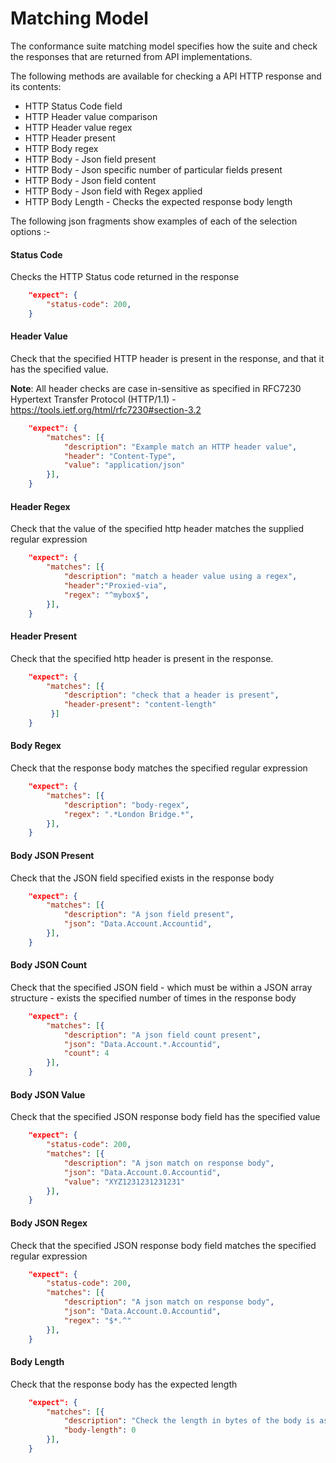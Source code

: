 # Matching Model

The conformance suite matching model specifies how the suite and check the responses that are returned from API implementations.

The following methods are available for checking a API HTTP response and its contents:

- HTTP Status Code field
- HTTP Header value comparison
- HTTP Header value regex
- HTTP Header present
- HTTP Body regex
- HTTP Body - Json field present
- HTTP Body - Json specific number of particular fields present
- HTTP Body - Json field content
- HTTP Body - Json field with Regex applied
- HTTP Body Length - Checks the expected response body length

The following json fragments show examples of each of the selection options :-

#### Status Code

Checks the HTTP Status code returned in the response

```json
    "expect": {
        "status-code": 200,
    }
```

#### Header Value

Check that the specified HTTP header is present in the response, and that it has the specified value.

**Note**: All header checks are case in-sensitive as specified in RFC7230 Hypertext Transfer Protocol (HTTP/1.1) - https://tools.ietf.org/html/rfc7230#section-3.2

```json
    "expect": {
        "matches": [{
            "description": "Example match an HTTP header value",
            "header": "Content-Type",
            "value": "application/json"
        }],
    }
```

#### Header Regex

Check that the value of the specified http header matches the supplied regular expression

```json
    "expect": {
        "matches": [{
            "description": "match a header value using a regex",
            "header":"Proxied-via",
            "regex": "^mybox$",
        }],
    }
```

#### Header Present

Check that the specified http header is present in the response.

```json
    "expect": {
        "matches": [{
            "description": "check that a header is present",
            "header-present": "content-length"
         }]
    }
```

#### Body Regex

Check that the response body matches the specified regular expression

```json
    "expect": {
        "matches": [{
            "description": "body-regex",
            "regex": ".*London Bridge.*",
        }],
    }
```

#### Body JSON Present

Check that the JSON field specified exists in the response body

```json
    "expect": {
        "matches": [{
            "description": "A json field present",
            "json": "Data.Account.Accountid",
        }],
    }
```

#### Body JSON Count

Check that the specified JSON field - which must be within a JSON array structure - exists the specified number of times in the response body

```json
    "expect": {
        "matches": [{
            "description": "A json field count present",
            "json": "Data.Account.*.Accountid",
            "count": 4
        }],
    }
```

#### Body JSON Value

Check that the specified JSON response body field has the specified value

```json
    "expect": {
        "status-code": 200,
        "matches": [{
            "description": "A json match on response body",
            "json": "Data.Account.0.Accountid",
            "value": "XYZ1231231231231"
        }],
    }
```

#### Body JSON Regex

Check that the specified JSON response body field matches the specified regular expression

```json
    "expect": {
        "status-code": 200,
        "matches": [{
            "description": "A json match on response body",
            "json": "Data.Account.0.Accountid",
            "regex": "$*.^"
        }],
    }
```

#### Body Length

Check that the response body has the expected length

```json
    "expect": {
        "matches": [{
            "description": "Check the length in bytes of the body is as specified",
            "body-length": 0
        }],
    }
```
